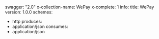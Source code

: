 swagger: "2.0"
x-collection-name: WePay
x-complete: 1
info:
  title: WePay
  version: 1.0.0
schemes:
- http
produces:
- application/json
consumes:
- application/json